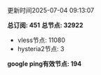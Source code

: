 更新时间2025-07-04 09:13:07

**总订阅: 451**
**总节点: 32922**
- vless节点: 11080
- hysteria2节点: 3

**google ping有效节点: 194**
